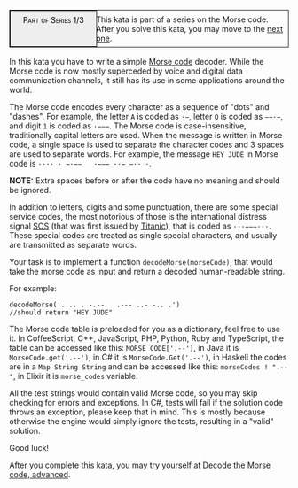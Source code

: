 <div class="markdown" id="description"><p></p><div style="border:1px solid;position:relative;padding:1ex 1ex 1ex 11.1em;"><div style="position:absolute;left:0;top:0;bottom:0; width:10em; padding:1ex;text-align:center;border:1px solid;margin:0 1ex 0 0;color:#000;background-color:#eee;font-variant:small-caps">Part of Series 1/3</div><div>This kata is part of a series on the Morse code. After you solve this kata, you may move to the <a href="/kata/decode-the-morse-code-advanced" target="_blank">next one</a>.</div></div><br>In this kata you have to write a simple <a href="https://en.wikipedia.org/wiki/Morse_code" target="_blank">Morse code</a> decoder. While the Morse code is now mostly superceded by voice and digital data communication channels, it still has its use in some applications around the world.<p></p>
<p>The Morse code encodes every character as a sequence of "dots" and "dashes". For example, the letter <code>A</code> is coded as <code>·−</code>, letter <code>Q</code> is coded as <code>−−·−</code>, and digit <code>1</code> is coded as <code>·−−−</code>. The Morse code is case-insensitive, traditionally capital letters are used. When the message is written in Morse code, a single space is used to separate the character codes and 3 spaces are used to separate words. For example, the message <code>HEY JUDE</code> in Morse code is <code>···· · −·−−   ·−−− ··− −·· ·</code>.</p>
<p><strong>NOTE:</strong> Extra spaces before or after the code have no meaning and should be ignored.</p>
<p>In addition to letters, digits and some punctuation, there are some special service codes, the most notorious of those is the international distress signal <a href="https://en.wikipedia.org/wiki/SOS" target="_blank">SOS</a> (that was first issued by <a href="https://en.wikipedia.org/wiki/RMS_Titanic" target="_blank">Titanic</a>), that is coded as <code>···−−−···</code>. These special codes are treated as single special characters, and usually are transmitted as separate words.</p>
<p>Your task is to implement a function <code>decodeMorse(morseCode)</code>, that would take the morse code as input and return a decoded human-readable string.</p>
<p>For example:</p>
<pre style="display: none;"><code class="lang-coffeescript">decodeMorse(<span class="hljs-string">'.... . -.--   .--- ..- -.. .'</span>)
<span class="hljs-regexp">//</span>should <span class="hljs-keyword">return</span> <span class="hljs-string">"HEY JUDE"</span>
</code></pre>
<pre style="display: none;"><code class="lang-cpp">decodeMorse('.... . -.--   .--- ..- -.. .')
//should return "HEY JUDE"
</code></pre>
<pre style="display: none;"><code class="lang-csharp">MorseCodeDecoder.Decode(<span class="hljs-string">'.... . -.--   .--- ..- -.. .'</span>)
<span class="hljs-comment">//should return "HEY JUDE"</span>
</code></pre>
<pre style="display: none;"><code class="lang-elixir">MorseCode.decode(<span class="hljs-string">'.... . -.--   .--- ..- -.. .'</span>)
<span class="hljs-comment">#=&gt; "HEY JUDE"</span>
</code></pre>
<pre style="display: none;"><code class="lang-haskell"><span class="hljs-title">decodeMorse</span> <span class="hljs-string">".... . -.--   .--- ..- -.. ."</span>
<span class="hljs-comment">--should return "HEY JUDE"</span>
</code></pre>
<pre style="display: none;"><code class="lang-java">MorseCodeDecoder.decode(<span class="hljs-string">".... . -.--   .--- ..- -.. ."</span>)
<span class="hljs-comment">//should return "HEY JUDE"</span>
</code></pre>
<pre><code class="lang-javascript">decodeMorse(<span class="hljs-string">'.... . -.--   .--- ..- -.. .'</span>)
<span class="hljs-comment">//should return "HEY JUDE"</span>
</code></pre>
<pre style="display: none;"><code class="lang-php">decode_morse(<span class="hljs-string">'.... . -.--   .--- ..- -.. .'</span>)
<span class="hljs-comment">//should return "HEY JUDE"</span>
</code></pre>
<pre style="display: none;"><code class="lang-python">decodeMorse(<span class="hljs-string">'.... . -.--   .--- ..- -.. .'</span>)
<span class="hljs-comment">#should return "HEY JUDE"</span>
</code></pre>
<pre style="display: none;"><code class="lang-ruby">decodeMorse(<span class="hljs-string">'.... . -.--   .--- ..- -.. .'</span>)
<span class="hljs-comment">#should return "HEY JUDE"</span>
</code></pre>
<pre style="display: none;"><code class="lang-typescript">decodeMorse(<span class="hljs-string">'.... . -.--   .--- ..- -.. .'</span>)
<span class="hljs-comment">//should return "HEY JUDE"</span>
</code></pre>
<p>The Morse code table is preloaded for you as a dictionary, feel free to use it. In CoffeeScript, C++, JavaScript, PHP, Python, Ruby and TypeScript, the table can be accessed like this: <code>MORSE_CODE['.--']</code>, in Java it is <code>MorseCode.get('.--')</code>, in C# it is <code>MorseCode.Get('.--')</code>, in Haskell the codes are in a <code>Map String String</code> and can be accessed like this: <code>morseCodes ! ".--"</code>, in Elixir it is <code>morse_codes</code> variable.</p>
<p>All the test strings would contain valid Morse code, so you may skip checking for errors and exceptions. In C#, tests will fail if the solution code throws an exception, please keep that in mind. This is mostly because otherwise the engine would simply ignore the tests, resulting in a "valid" solution.</p>
<p>Good luck!</p>
<p>After you complete this kata, you may try yourself at <a href="http://www.codewars.com/kata/decode-the-morse-code-advanced" target="_blank">Decode the Morse code, advanced</a>.</p>
</div>